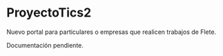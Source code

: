# ProyectoTics2

Nuevo portal para particulares o empresas que realicen trabajos de Flete.

Documentación pendiente.
